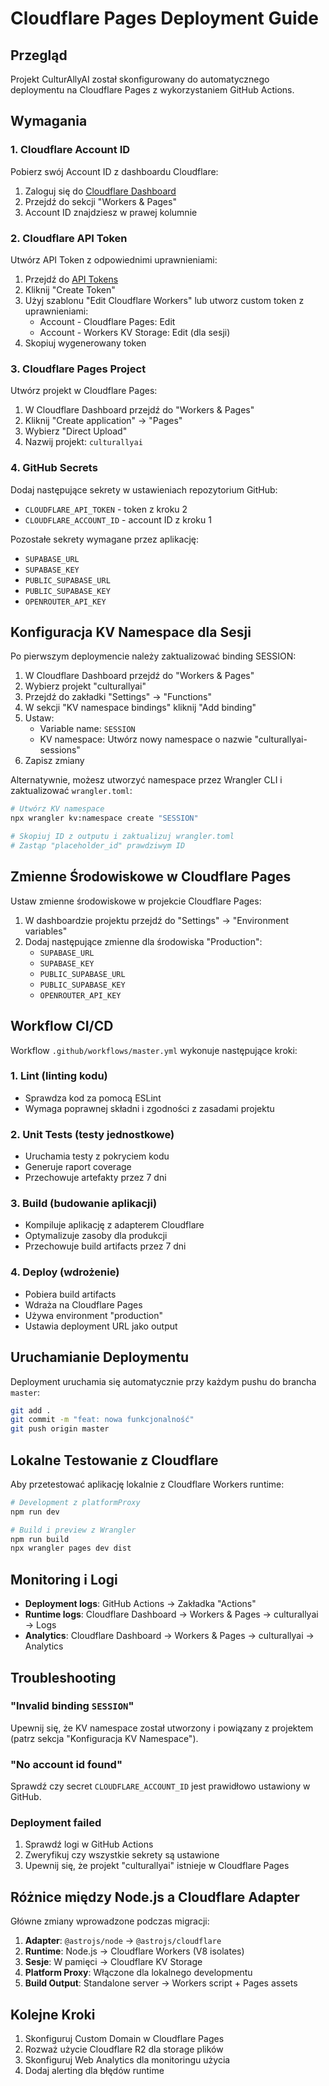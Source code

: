 # Cloudflare Pages Deployment Guide

## Przegląd

Projekt CulturAllyAI został skonfigurowany do automatycznego deploymentu na Cloudflare Pages z wykorzystaniem GitHub Actions.

## Wymagania

### 1. Cloudflare Account ID

Pobierz swój Account ID z dashboardu Cloudflare:
1. Zaloguj się do [Cloudflare Dashboard](https://dash.cloudflare.com)
2. Przejdź do sekcji "Workers & Pages"
3. Account ID znajdziesz w prawej kolumnie

### 2. Cloudflare API Token

Utwórz API Token z odpowiednimi uprawnieniami:
1. Przejdź do [API Tokens](https://dash.cloudflare.com/profile/api-tokens)
2. Kliknij "Create Token"
3. Użyj szablonu "Edit Cloudflare Workers" lub utworz custom token z uprawnieniami:
   - Account - Cloudflare Pages: Edit
   - Account - Workers KV Storage: Edit (dla sesji)
4. Skopiuj wygenerowany token

### 3. Cloudflare Pages Project

Utwórz projekt w Cloudflare Pages:
1. W Cloudflare Dashboard przejdź do "Workers & Pages"
2. Kliknij "Create application" → "Pages"
3. Wybierz "Direct Upload"
4. Nazwij projekt: `culturallyai`

### 4. GitHub Secrets

Dodaj następujące sekrety w ustawieniach repozytorium GitHub:
- `CLOUDFLARE_API_TOKEN` - token z kroku 2
- `CLOUDFLARE_ACCOUNT_ID` - account ID z kroku 1

Pozostałe sekrety wymagane przez aplikację:
- `SUPABASE_URL`
- `SUPABASE_KEY`
- `PUBLIC_SUPABASE_URL`
- `PUBLIC_SUPABASE_KEY`
- `OPENROUTER_API_KEY`

## Konfiguracja KV Namespace dla Sesji

Po pierwszym deploymencie należy zaktualizować binding SESSION:

1. W Cloudflare Dashboard przejdź do "Workers & Pages"
2. Wybierz projekt "culturallyai"
3. Przejdź do zakładki "Settings" → "Functions"
4. W sekcji "KV namespace bindings" kliknij "Add binding"
5. Ustaw:
   - Variable name: `SESSION`
   - KV namespace: Utwórz nowy namespace o nazwie "culturallyai-sessions"
6. Zapisz zmiany

Alternatywnie, możesz utworzyć namespace przez Wrangler CLI i zaktualizować `wrangler.toml`:

```bash
# Utwórz KV namespace
npx wrangler kv:namespace create "SESSION"

# Skopiuj ID z outputu i zaktualizuj wrangler.toml
# Zastąp "placeholder_id" prawdziwym ID
```

## Zmienne Środowiskowe w Cloudflare Pages

Ustaw zmienne środowiskowe w projekcie Cloudflare Pages:

1. W dashboardzie projektu przejdź do "Settings" → "Environment variables"
2. Dodaj następujące zmienne dla środowiska "Production":
   - `SUPABASE_URL`
   - `SUPABASE_KEY`
   - `PUBLIC_SUPABASE_URL`
   - `PUBLIC_SUPABASE_KEY`
   - `OPENROUTER_API_KEY`

## Workflow CI/CD

Workflow `.github/workflows/master.yml` wykonuje następujące kroki:

### 1. Lint (linting kodu)
- Sprawdza kod za pomocą ESLint
- Wymaga poprawnej składni i zgodności z zasadami projektu

### 2. Unit Tests (testy jednostkowe)
- Uruchamia testy z pokryciem kodu
- Generuje raport coverage
- Przechowuje artefakty przez 7 dni

### 3. Build (budowanie aplikacji)
- Kompiluje aplikację z adapterem Cloudflare
- Optymalizuje zasoby dla produkcji
- Przechowuje build artifacts przez 7 dni

### 4. Deploy (wdrożenie)
- Pobiera build artifacts
- Wdraża na Cloudflare Pages
- Używa environment "production"
- Ustawia deployment URL jako output

## Uruchamianie Deploymentu

Deployment uruchamia się automatycznie przy każdym pushu do brancha `master`:

```bash
git add .
git commit -m "feat: nowa funkcjonalność"
git push origin master
```

## Lokalne Testowanie z Cloudflare

Aby przetestować aplikację lokalnie z Cloudflare Workers runtime:

```bash
# Development z platformProxy
npm run dev

# Build i preview z Wrangler
npm run build
npx wrangler pages dev dist
```

## Monitoring i Logi

- **Deployment logs**: GitHub Actions → Zakładka "Actions"
- **Runtime logs**: Cloudflare Dashboard → Workers & Pages → culturallyai → Logs
- **Analytics**: Cloudflare Dashboard → Workers & Pages → culturallyai → Analytics

## Troubleshooting

### "Invalid binding `SESSION`"
Upewnij się, że KV namespace został utworzony i powiązany z projektem (patrz sekcja "Konfiguracja KV Namespace").

### "No account id found"
Sprawdź czy secret `CLOUDFLARE_ACCOUNT_ID` jest prawidłowo ustawiony w GitHub.

### Deployment failed
1. Sprawdź logi w GitHub Actions
2. Zweryfikuj czy wszystkie sekrety są ustawione
3. Upewnij się, że projekt "culturallyai" istnieje w Cloudflare Pages

## Różnice między Node.js a Cloudflare Adapter

Główne zmiany wprowadzone podczas migracji:

1. **Adapter**: `@astrojs/node` → `@astrojs/cloudflare`
2. **Runtime**: Node.js → Cloudflare Workers (V8 isolates)
3. **Sesje**: W pamięci → Cloudflare KV Storage
4. **Platform Proxy**: Włączone dla lokalnego developmentu
5. **Build Output**: Standalone server → Workers script + Pages assets

## Kolejne Kroki

1. Skonfiguruj Custom Domain w Cloudflare Pages
2. Rozważ użycie Cloudflare R2 dla storage plików
3. Skonfiguruj Web Analytics dla monitoringu użycia
4. Dodaj alerting dla błędów runtime
